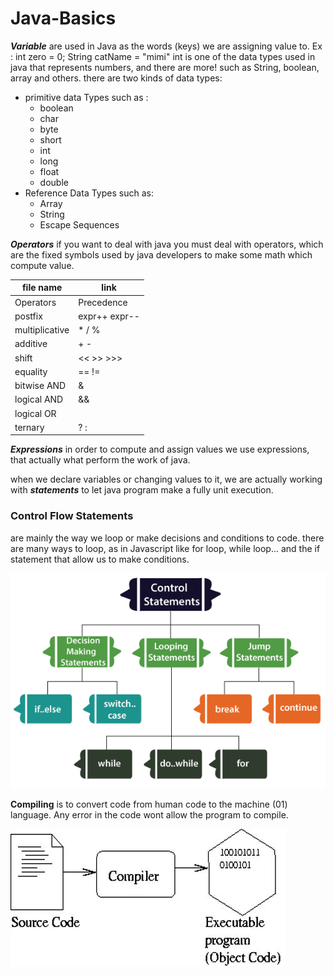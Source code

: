 
# Java-Basics
***Variable*** are used in Java as the words (keys) we are assigning value to.
Ex : 
int zero = 0;
String catName = "mimi"
int is one of the data types used in java that represents numbers, and there are more! such as String, boolean, array and others.
there are two kinds of data types:
- primitive data Types such as :
    - boolean
    - char
    - byte
    - short
    - int
    - long
    - float
    - double 
- Reference Data Types such as:
    - Array
    - String
    - Escape Sequences
    

***Operators*** if you want to deal with java you must deal with operators, which are the fixed symbols used by java developers to make some math which compute value.

| file name | link |
| ----------- | ----------- |
|Operators|	Precedence|
|postfix	|expr++ expr--|
|multiplicative|	* / %|
|additive	|+ -|
|shift	|<< >> >>>|
|equality	|== !=|
|bitwise AND|	&|
|logical AND|	&&|
|logical OR|	|| |
|ternary	|? :|


***Expressions*** in order to compute and assign values we use expressions, that actually what perform the work of java.

 when we declare variables or changing values to it, we are actually working with ***statements*** to let java program make a fully unit execution.

### Control Flow Statements
 are mainly the way we loop or make decisions and conditions to code. 
 there are many ways to loop, as in Javascript like for loop, while loop... and the if statement that allow us to make conditions.
 
 ![control flow](assets/dart-control.png)


**Compiling** is to convert code from human code to the  machine (01) language. Any error in the code wont allow the program to compile.

 ![control flow](assets/Compiler.jpg)

